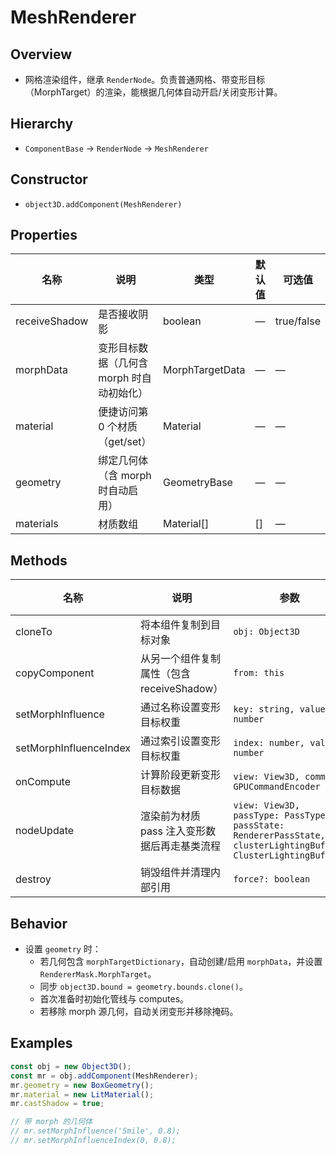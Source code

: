 # MeshRenderer

## Overview
- 网格渲染组件，继承 `RenderNode`。负责普通网格、带变形目标（MorphTarget）的渲染，能根据几何体自动开启/关闭变形计算。

## Hierarchy
- `ComponentBase` → `RenderNode` → `MeshRenderer`

## Constructor
- `object3D.addComponent(MeshRenderer)`

## Properties
| 名称 | 说明 | 类型 | 默认值 | 可选值 |
| --- | --- | --- | --- | --- |
| receiveShadow | 是否接收阴影 | boolean | — | true/false |
| morphData | 变形目标数据（几何含 morph 时自动初始化） | MorphTargetData | — | — |
| material | 便捷访问第 0 个材质（get/set） | Material | — | — |
| geometry | 绑定几何体（含 morph 时自动启用） | GeometryBase | — | — |
| materials | 材质数组 | Material[] | [] | — |

## Methods
| 名称 | 说明 | 参数 | 返回值 |
| --- | --- | --- | --- |
| cloneTo | 将本组件复制到目标对象 | `obj: Object3D` | `void` |
| copyComponent | 从另一个组件复制属性（包含 receiveShadow） | `from: this` | `this` |
| setMorphInfluence | 通过名称设置变形目标权重 | `key: string, value: number` | `void` |
| setMorphInfluenceIndex | 通过索引设置变形目标权重 | `index: number, value: number` | `void` |
| onCompute | 计算阶段更新变形目标数据 | `view: View3D, command: GPUCommandEncoder` | `void` |
| nodeUpdate | 渲染前为材质 pass 注入变形数据后再走基类流程 | `view: View3D, passType: PassType, passState: RendererPassState, clusterLightingBuffer: ClusterLightingBuffer` | `void` |
| destroy | 销毁组件并清理内部引用 | `force?: boolean` | `void` |

## Behavior
- 设置 `geometry` 时：
  - 若几何包含 `morphTargetDictionary`，自动创建/启用 `morphData`，并设置 `RendererMask.MorphTarget`。
  - 同步 `object3D.bound = geometry.bounds.clone()`。
  - 首次准备时初始化管线与 computes。
  - 若移除 morph 源几何，自动关闭变形并移除掩码。

## Examples
```ts
const obj = new Object3D();
const mr = obj.addComponent(MeshRenderer);
mr.geometry = new BoxGeometry();
mr.material = new LitMaterial();
mr.castShadow = true;

// 带 morph 的几何体
// mr.setMorphInfluence('Smile', 0.8);
// mr.setMorphInfluenceIndex(0, 0.8);
```


